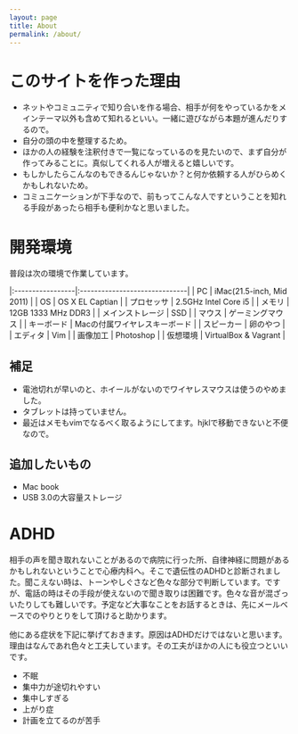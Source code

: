 ```yaml
---
layout: page
title: About
permalink: /about/
---
```


# このサイトを作った理由

* ネットやコミュニティで知り合いを作る場合、相手が何をやっているかをメインテーマ以外も含めて知れるといい。一緒に遊びながら本題が進んだりするので。
* 自分の頭の中を整理するため。
* ほかの人の経験を注釈付きで一覧になっているのを見たいので、まず自分が作ってみることに。真似してくれる人が増えると嬉しいです。
* もしかしたらこんなのもできるんじゃないか？と何か依頼する人がひらめくかもしれないため。
* コミュニケーションが下手なので、前もってこんな人ですということを知れる手段があったら相手も便利かなと思いました。

# 開発環境

普段は次の環境で作業しています。

|:-----------------|:------------------------------|
| PC               | iMac(21.5-inch, Mid 2011)     |
| OS               | OS X EL Captian               |
| プロセッサ       | 2.5GHz Intel Core i5          |
| メモリ           | 12GB 1333 MHz DDR3            |
| メインストレージ | SSD                           |
| マウス           | ゲーミングマウス              |
| キーボード       | Macの付属ワイヤレスキーボード |
| スピーカー       | 卵のやつ                      |
| エディタ         | Vim                           |
| 画像加工         | Photoshop                     |
| 仮想環境         | VirtualBox & Vagrant          |

## 補足

* 電池切れが早いのと、ホイールがないのでワイヤレスマウスは使うのやめました。
* タブレットは持っていません。
* 最近はメモもvimでなるべく取るようにしてます。hjklで移動できないと不便なので。

## 追加したいもの

* Mac book
* USB 3.0の大容量ストレージ

# ADHD
相手の声を聞き取れないことがあるので病院に行った所、自律神経に問題があるかもしれないということで心療内科へ。そこで遺伝性のADHDと診断されました。聞こえない時は、トーンやしぐさなど色々な部分で判断しています。ですが、電話の時はその手段が使えないので聞き取りは困難です。色々な音が混ざっいたりしても難しいです。予定など大事なことをお話するときは、先にメールベースでのやりとりをして頂けると助かります。

他にある症状を下記に挙げておきます。原因はADHDだけではないと思います。理由はなんであれ色々と工夫しています。その工夫がほかの人にも役立つといいです。

* 不眠
* 集中力が途切れやすい
* 集中しすぎる
* 上がり症
* 計画を立てるのが苦手
